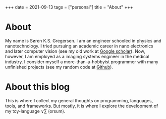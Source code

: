 +++
date = 2021-09-13
tags = ["personal"]
title = "About"
+++

# About

My name is Søren K.S. Gregersen. I am an engineer schooled in physics and nanotechnology. I tried pursuing an academic career in nano electronics and later computer vision (see my old work at [Google scholar](https://scholar.google.dk/citations?hl=da&pli=1&user=MUqqiF8AAAAJ)). Now, however, I am employed as a imaging systems engineer in the medical industry. I consider myself a more-than-a-hobbyist programmer with many unfinished projects (see my random code at [Github](https://github.com/sksg)).

# About this blog

This is where I collect my general thoughts on programming, languages, tools, and frameworks. But mostly, it is where I explore the development of my toy-language ∨∑ (orsum).